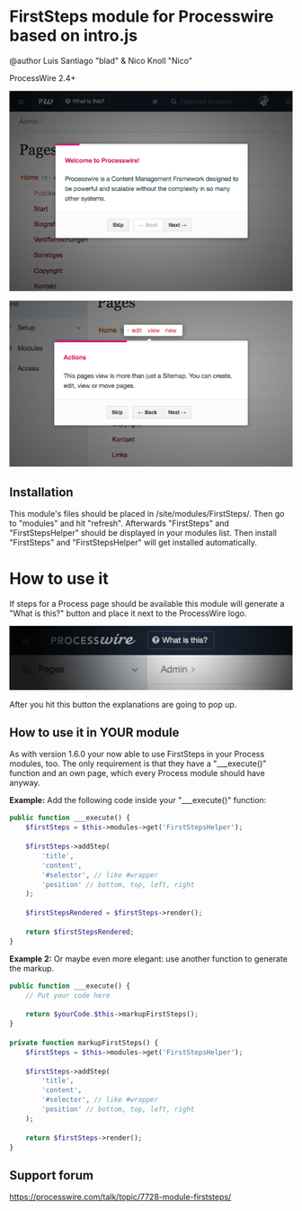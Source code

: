 # FirstSteps module for Processwire based on intro.js
@author Luis Santiago "blad" & Nico Knoll "Nico"

ProcessWire 2.4+ 

![screenshot1](screenshot1.png)

![screenshot2](screenshot2.png)


## Installation

This module's files should be placed in /site/modules/FirstSteps/. Then go to "modules" and hit "refresh". Afterwards "FirstSteps" and "FirstStepsHelper" should be displayed in your modules list. Then install "FirstSteps" and "FirstStepsHelper" will get installed automatically.


# How to use it

If steps for a Process page should be available this module will generate a "What is this?" button and place it next to the ProcessWire logo.

![screenshot3](screenshot3.png)

After you hit this button the explanations are going to pop up.


## How to use it in YOUR module

As with version 1.6.0 your now able to use FirstSteps in your Process modules, too.
The only requirement is that they have a "___execute()" function and an own page, which every Process module should have anyway.

**Example:**
Add the following code inside your "___execute()" function:

```php
public function ___execute() {
	$firstSteps = $this->modules->get('FirstStepsHelper');
		
	$firstSteps->addStep(
		'title', 
		'content',
		'#selector', // like #wrapper
		'position' // bottom, top, left, right
	);
	
	$firstStepsRendered = $firstSteps->render();
	
	return $firstStepsRendered;
}
```

**Example 2:** 
Or maybe even more elegant: use another function to generate the markup.

```php
public function ___execute() {
	// Put your code here

	return $yourCode.$this->markupFirstSteps();
}

private function markupFirstSteps() {
	$firstSteps = $this->modules->get('FirstStepsHelper');
	
	$firstSteps->addStep(
		'title', 
		'content',
		'#selector', // like #wrapper
		'position' // bottom, top, left, right
	);
	
	return $firstSteps->render();
}

```


## Support forum

https://processwire.com/talk/topic/7728-module-firststeps/

